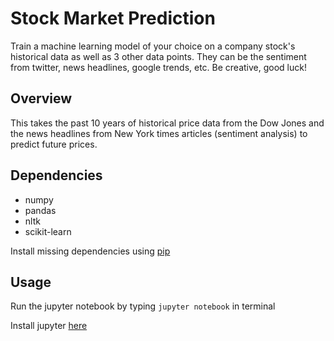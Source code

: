 # Stock Market Prediction

Train a machine learning model of your choice on a company stock's historical data as well as 3 other data points. They can be the sentiment from twitter, news headlines, google trends, etc. Be creative, good luck!

## Overview

 This takes the past 10 years of historical price data from the Dow Jones and the news headlines from New York times articles (sentiment analysis) to predict future prices. 

## Dependencies

* numpy
* pandas
* nltk
* scikit-learn

Install missing dependencies using [pip](https://pip.pypa.io/en/stable/)

## Usage

Run the jupyter notebook by typing `jupyter notebook` in terminal

Install jupyter [here](http://jupyter.readthedocs.io/en/latest/install.html)

